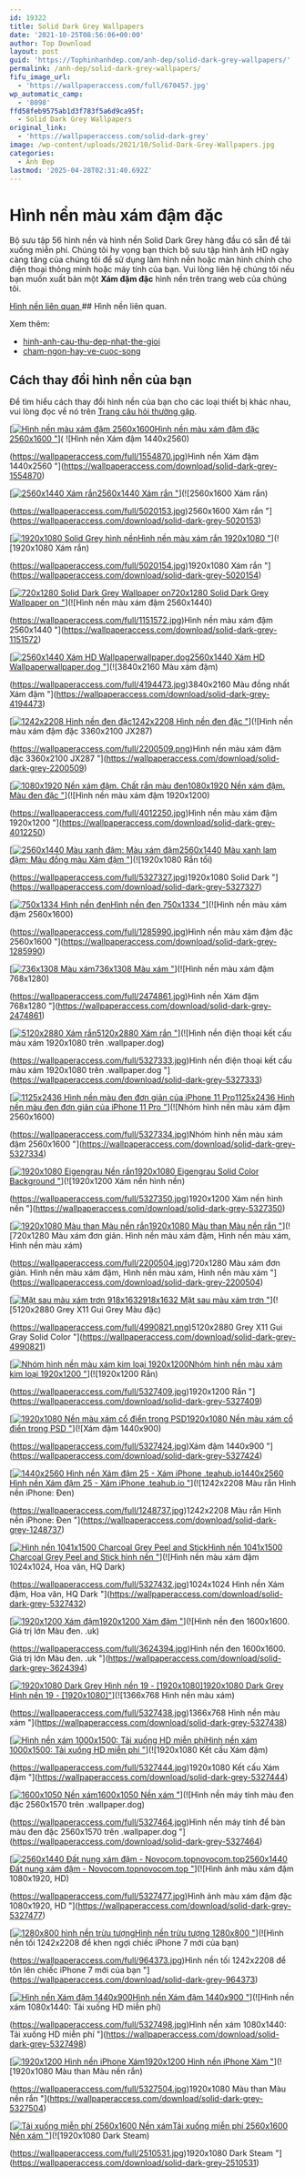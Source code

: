 ```yaml
---
id: 19322
title: Solid Dark Grey Wallpapers
date: '2021-10-25T08:56:06+00:00'
author: Top Download
layout: post
guid: 'https://Tophinhanhdep.com/anh-dep/solid-dark-grey-wallpapers/'
permalink: /anh-dep/solid-dark-grey-wallpapers/
fifu_image_url:
  - 'https://wallpaperaccess.com/full/670457.jpg'
wp_automatic_camp:
  - '8098'
ffd58feb9575ab1d3f783f5a6d9ca95f:
  - Solid Dark Grey Wallpapers
original_link:
  - 'https://wallpaperaccess.com/solid-dark-grey'
image: /wp-content/uploads/2021/10/Solid-Dark-Grey-Wallpapers.jpg
categories:
  - Ảnh Đẹp
lastmod: '2025-04-28T02:31:40.692Z'
---
```

# Hình nền màu xám đậm đặc

Bộ sưu tập 56 hình nền và hình nền Solid Dark Grey hàng đầu có sẵn để tải xuống miễn phí. Chúng tôi hy vọng bạn thích bộ sưu tập hình ảnh HD ngày càng tăng của chúng tôi để sử dụng làm hình nền hoặc màn hình chính cho điện thoại thông minh hoặc máy tính của bạn. Vui lòng liên hệ chúng tôi nếu bạn muốn xuất bản một **Xám đậm đặc** hình nền trên trang web của chúng tôi.

[Hình nền liên quan ](#related) ## Hình nền liên quan.

   
 Xem thêm:

   
- [hinh-anh-cau-thu-dep-nhat-the-gioi](https://tophinhanhdep.com/anh-dep/hinh-anh-cau-thu-dep-nhat-the-gioi/)
- [cham-ngon-hay-ve-cuoc-song](https://tophinhanhdep.com/nhung-cau-noi-hay/cham-ngon-hay-ve-cuoc-song/)

## Cách thay đổi hình nền của bạn

Để tìm hiểu cách thay đổi hình nền của bạn cho các loại thiết bị khác nhau, vui lòng đọc về nó trên [Trang câu hỏi thường gặp](https://tophinhanhdep.com/faq/).

  
[[![Hình nền màu xám đậm 2560x1600](https://wallpaperaccess.com/full/670457.jpg)Hình nền màu xám đậm đặc 2560x1600 "](https://wallpaperaccess.com/download/solid-dark-grey-670457)]( ![Hình nền Xám đậm 1440x2560)

(https://wallpaperaccess.com/full/1554870.jpg)Hình nền Xám đậm 1440x2560 "](https://wallpaperaccess.com/download/solid-dark-grey-1554870)

[[![2560x1440 Xám rắn](https://wallpaperaccess.com/full/2200501.jpg)2560x1440 Xám rắn "](https://wallpaperaccess.com/download/solid-dark-grey-2200501)](![2560x1600 Xám rắn)

(https://wallpaperaccess.com/full/5020153.jpg)2560x1600 Xám rắn "](https://wallpaperaccess.com/download/solid-dark-grey-5020153)

[[![1920x1080 Solid Grey hình nền](https://wallpaperaccess.com/full/2200497.jpg)Hình nền màu xám rắn 1920x1080 "](https://wallpaperaccess.com/download/solid-dark-grey-2200497)](![1920x1080 Xám rắn)

(https://wallpaperaccess.com/full/5020154.jpg)1920x1080 Xám rắn "](https://wallpaperaccess.com/download/solid-dark-grey-5020154)

[[![720x1280 Solid Dark Grey Wallpaper on](https://wallpaperaccess.com/full/2200506.jpg)720x1280 Solid Dark Grey Wallpaper on "](https://wallpaperaccess.com/download/solid-dark-grey-2200506)](![Hình nền màu xám đậm 2560x1440)

(https://wallpaperaccess.com/full/1151572.jpg)Hình nền màu xám đậm 2560x1440 "](https://wallpaperaccess.com/download/solid-dark-grey-1151572)

[[![2560x1440 Xám HD Wallpaperwallpaper.dog](https://wallpaperaccess.com/full/5327316.jpg)2560x1440 Xám HD Wallpaperwallpaper.dog "](https://wallpaperaccess.com/download/solid-dark-grey-5327316)](![3840x2160 Màu xám đậm)

(https://wallpaperaccess.com/full/4194473.jpg)3840x2160 Màu đồng nhất Xám đậm "](https://wallpaperaccess.com/download/solid-dark-grey-4194473)

[[![1242x2208 Hình nền đen đặc](https://wallpaperaccess.com/full/5327318.jpg)1242x2208 Hình nền đen đặc "](https://wallpaperaccess.com/download/solid-dark-grey-5327318)](![Hình nền màu xám đậm đặc 3360x2100 JX287)

(https://wallpaperaccess.com/full/2200509.png)Hình nền màu xám đậm đặc 3360x2100 JX287 "](https://wallpaperaccess.com/download/solid-dark-grey-2200509)

[[![1080x1920 Nền xám đậm.  Chất rắn màu đen](https://wallpaperaccess.com/full/5327323.jpg)1080x1920 Nền xám đậm. Màu đen đặc "](https://wallpaperaccess.com/download/solid-dark-grey-5327323)](![Hình nền màu xám đậm 1920x1200)

(https://wallpaperaccess.com/full/4012250.jpg)Hình nền màu xám đậm 1920x1200 "](https://wallpaperaccess.com/download/solid-dark-grey-4012250)

[[![2560x1440 Màu xanh đậm: Màu xám đậm](https://wallpaperaccess.com/full/5327326.png)2560x1440 Màu xanh lam đậm: Màu đồng màu Xám đậm "](https://wallpaperaccess.com/download/solid-dark-grey-5327326)](![1920x1080 Rắn tối)

(https://wallpaperaccess.com/full/5327327.jpg)1920x1080 Solid Dark "](https://wallpaperaccess.com/download/solid-dark-grey-5327327)

[[![750x1334 Hình nền đen](https://wallpaperaccess.com/full/2473010.jpg)Hình nền đen 750x1334 "](https://wallpaperaccess.com/download/solid-dark-grey-2473010)](![Hình nền màu xám đậm 2560x1600)

(https://wallpaperaccess.com/full/1285990.jpg)Hình nền màu xám đậm đặc 2560x1600 "](https://wallpaperaccess.com/download/solid-dark-grey-1285990)

[[![736x1308 Màu xám](https://wallpaperaccess.com/full/3004563.jpg)736x1308 Màu xám "](https://wallpaperaccess.com/download/solid-dark-grey-3004563)](![Hình nền màu xám đậm 768x1280)

(https://wallpaperaccess.com/full/2474861.jpg)Hình nền Xám đậm 768x1280 "](https://wallpaperaccess.com/download/solid-dark-grey-2474861)

[[![5120x2880 Xám rắn](https://wallpaperaccess.com/full/4990824.png)5120x2880 Xám rắn "](https://wallpaperaccess.com/download/solid-dark-grey-4990824)](![Hình nền điện thoại kết cấu màu xám 1920x1080 trên .wallpaper.dog)

(https://wallpaperaccess.com/full/5327333.jpg)Hình nền điện thoại kết cấu màu xám 1920x1080 trên .wallpaper.dog "](https://wallpaperaccess.com/download/solid-dark-grey-5327333)

[[![1125x2436 Hình nền màu đen đơn giản của iPhone 11 Pro](https://wallpaperaccess.com/full/2532567.jpg)1125x2436 Hình nền màu đen đơn giản của iPhone 11 Pro "](https://wallpaperaccess.com/download/solid-dark-grey-2532567)](![Nhóm hình nền màu xám đậm 2560x1600)

(https://wallpaperaccess.com/full/5327334.jpg)Nhóm hình nền màu xám đậm 2560x1600 "](https://wallpaperaccess.com/download/solid-dark-grey-5327334)

[[![1920x1080 Eigengrau Nền rắn](https://wallpaperaccess.com/full/5327348.jpg)1920x1080 Eigengrau Solid Color Background "](https://wallpaperaccess.com/download/solid-dark-grey-5327348)](![1920x1200 Xám nền hình nền)

(https://wallpaperaccess.com/full/5327350.jpg)1920x1200 Xám nền hình nền "](https://wallpaperaccess.com/download/solid-dark-grey-5327350)

[[![1920x1080 Màu than Màu nền rắn](https://wallpaperaccess.com/full/5327354.jpg)1920x1080 Màu than Màu nền rắn "](https://wallpaperaccess.com/download/solid-dark-grey-5327354)](![720x1280 Màu xám đơn giản.  Hình nền màu xám đậm, Hình nền màu xám, Hình nền màu xám)

(https://wallpaperaccess.com/full/2200504.jpg)720x1280 Màu xám đơn giản. Hình nền màu xám đậm, Hình nền màu xám, Hình nền màu xám "](https://wallpaperaccess.com/download/solid-dark-grey-2200504)

[[![Mặt sau màu xám trơn 918x1632](https://wallpaperaccess.com/full/1548134.jpg)918x1632 Mặt sau màu xám trơn "](https://wallpaperaccess.com/download/solid-dark-grey-1548134)](![5120x2880 Grey X11 Gui Grey Màu đặc)

(https://wallpaperaccess.com/full/4990821.png)5120x2880 Grey X11 Gui Gray Solid Color "](https://wallpaperaccess.com/download/solid-dark-grey-4990821)

[[![Nhóm hình nền màu xám kim loại 1920x1200](https://wallpaperaccess.com/full/5327368.jpg)Nhóm hình nền màu xám kim loại 1920x1200 "](https://wallpaperaccess.com/download/solid-dark-grey-5327368)](![1920x1200 Rắn)

(https://wallpaperaccess.com/full/5327409.jpg)1920x1200 Rắn "](https://wallpaperaccess.com/download/solid-dark-grey-5327409)

[[![1920x1080 Nền màu xám cổ điển trong PSD](https://wallpaperaccess.com/full/5327423.jpg)1920x1080 Nền màu xám cổ điển trong PSD "](https://wallpaperaccess.com/download/solid-dark-grey-5327423)](![Xám đậm 1440x900)

(https://wallpaperaccess.com/full/5327424.jpg)Xám đậm 1440x900 "](https://wallpaperaccess.com/download/solid-dark-grey-5327424)

[[![1440x2560 Hình nền Xám đậm 25 - Xám iPhone .teahub.io](https://wallpaperaccess.com/full/5327426.jpg)1440x2560 Hình nền Xám đậm 25 - Xám iPhone .teahub.io "](https://wallpaperaccess.com/download/solid-dark-grey-5327426)](![1242x2208 Màu rắn Hình nền iPhone: Đen)

(https://wallpaperaccess.com/full/1248737.jpg)1242x2208 Màu rắn Hình nền iPhone: Đen "](https://wallpaperaccess.com/download/solid-dark-grey-1248737)

[[![Hình nền 1041x1500 Charcoal Grey Peel and Stick](https://wallpaperaccess.com/full/5327431.jpg)Hình nền 1041x1500 Charcoal Grey Peel and Stick hình nền "](https://wallpaperaccess.com/download/solid-dark-grey-5327431)](![Hình nền màu xám đậm 1024x1024, Hoa văn, HQ Dark)

(https://wallpaperaccess.com/full/5327432.jpg)1024x1024 Hình nền Xám đậm, Hoa văn, HQ Dark "](https://wallpaperaccess.com/download/solid-dark-grey-5327432)

[[![1920x1200 Xám đậm](https://wallpaperaccess.com/full/5327435.jpg)1920x1200 Xám đậm "](https://wallpaperaccess.com/download/solid-dark-grey-5327435)](![Hình nền đen 1600x1600.  Giá trị lớn Màu đen.  .uk)

(https://wallpaperaccess.com/full/3624394.jpg)Hình nền đen 1600x1600. Giá trị lớn Màu đen. .uk "](https://wallpaperaccess.com/download/solid-dark-grey-3624394)

[[![1920x1080 Dark Grey Hình nền 19 - [1920x1080]](https://wallpaperaccess.com/full/219814.jpg)1920x1080 Dark Grey Hình nền 19 - \[1920x1080\]"](https://wallpaperaccess.com/download/solid-dark-grey-219814)](![1366x768 Hình nền màu xám)

(https://wallpaperaccess.com/full/5327438.jpg)1366x768 Hình nền màu xám "](https://wallpaperaccess.com/download/solid-dark-grey-5327438)

[[![Hình nền xám 1000x1500: Tải xuống HD miễn phí](https://wallpaperaccess.com/full/5327443.jpg)Hình nền xám 1000x1500: Tải xuống HD miễn phí "](https://wallpaperaccess.com/download/solid-dark-grey-5327443)](![1920x1080 Kết cấu Xám đậm)

(https://wallpaperaccess.com/full/5327444.jpg)1920x1080 Kết cấu Xám đậm "](https://wallpaperaccess.com/download/solid-dark-grey-5327444)

[[![1600x1050 Nền xám](https://wallpaperaccess.com/full/5327451.jpg)1600x1050 Nền xám "](https://wallpaperaccess.com/download/solid-dark-grey-5327451)](![Hình nền máy tính màu đen đặc 2560x1570 trên .wallpaper.dog)

(https://wallpaperaccess.com/full/5327464.jpg)Hình nền máy tính để bàn màu đen đặc 2560x1570 trên .wallpaper.dog "](https://wallpaperaccess.com/download/solid-dark-grey-5327464)

[[![2560x1440 Đất nung xám đậm - Novocom.topnovocom.top](https://wallpaperaccess.com/full/5327466.jpg)2560x1440 Đất nung xám đậm - Novocom.topnovocom.top "](https://wallpaperaccess.com/download/solid-dark-grey-5327466)](![Hình ảnh màu xám đậm 1080x1920, HD)

(https://wallpaperaccess.com/full/5327477.jpg)Hình ảnh màu xám đậm đặc 1080x1920, HD "](https://wallpaperaccess.com/download/solid-dark-grey-5327477)

[[![1280x800 hình nền trừu tượng](https://wallpaperaccess.com/full/1483457.jpg)Hình nền trừu tượng 1280x800 "](https://wallpaperaccess.com/download/solid-dark-grey-1483457)](![Hình nền tối 1242x2208 để khen ngợi chiếc iPhone 7 mới của bạn)

(https://wallpaperaccess.com/full/964373.jpg)Hình nền tối 1242x2208 để tôn lên chiếc iPhone 7 mới của bạn "](https://wallpaperaccess.com/download/solid-dark-grey-964373)

[[![Hình nền Xám đậm 1440x900](https://wallpaperaccess.com/full/5327497.jpg)Hình nền Xám đậm 1440x900 "](https://wallpaperaccess.com/download/solid-dark-grey-5327497)](![Hình nền xám 1080x1440: Tải xuống HD miễn phí)

(https://wallpaperaccess.com/full/5327498.jpg)Hình nền xám 1080x1440: Tải xuống HD miễn phí "](https://wallpaperaccess.com/download/solid-dark-grey-5327498)

[[![1920x1200 Hình nền iPhone Xám](https://wallpaperaccess.com/full/5327499.jpg)1920x1200 Hình nền iPhone Xám "](https://wallpaperaccess.com/download/solid-dark-grey-5327499)](![1920x1080 Màu than Màu nền rắn)

(https://wallpaperaccess.com/full/5327504.jpg)1920x1080 Màu than Màu nền rắn "](https://wallpaperaccess.com/download/solid-dark-grey-5327504)

[[![Tải xuống miễn phí 2560x1600 Nền xám](https://wallpaperaccess.com/full/4012215.jpg)Tải xuống miễn phí 2560x1600 Nền xám "](https://wallpaperaccess.com/download/solid-dark-grey-4012215)](![1920x1080 Dark Steam)

(https://wallpaperaccess.com/full/2510531.jpg)1920x1080 Dark Steam "](https://wallpaperaccess.com/download/solid-dark-grey-2510531)
